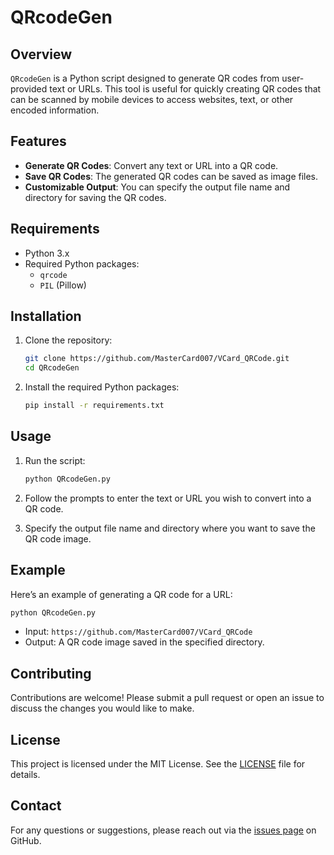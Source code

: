 
# QRcodeGen

## Overview

`QRcodeGen` is a Python script designed to generate QR codes from user-provided text or URLs. This tool is useful for quickly creating QR codes that can be scanned by mobile devices to access websites, text, or other encoded information.

## Features

- **Generate QR Codes**: Convert any text or URL into a QR code.
- **Save QR Codes**: The generated QR codes can be saved as image files.
- **Customizable Output**: You can specify the output file name and directory for saving the QR codes.

## Requirements

- Python 3.x
- Required Python packages:
  - `qrcode`
  - `PIL` (Pillow)

## Installation

1. Clone the repository:

    ```bash
    git clone https://github.com/MasterCard007/VCard_QRCode.git
    cd QRcodeGen
    ```

2. Install the required Python packages:

    ```bash
    pip install -r requirements.txt
    ```

## Usage

1. Run the script:

    ```bash
    python QRcodeGen.py
    ```

2. Follow the prompts to enter the text or URL you wish to convert into a QR code.

3. Specify the output file name and directory where you want to save the QR code image.

## Example

Here’s an example of generating a QR code for a URL:

```bash
python QRcodeGen.py
```

- Input: `https://github.com/MasterCard007/VCard_QRCode`
- Output: A QR code image saved in the specified directory.

## Contributing

Contributions are welcome! Please submit a pull request or open an issue to discuss the changes you would like to make.

## License

This project is licensed under the MIT License. See the [LICENSE](LICENSE) file for details.

## Contact

For any questions or suggestions, please reach out via the [issues page](https://github.com/MasterCard007/VCard_QRCode/issues) on GitHub.
